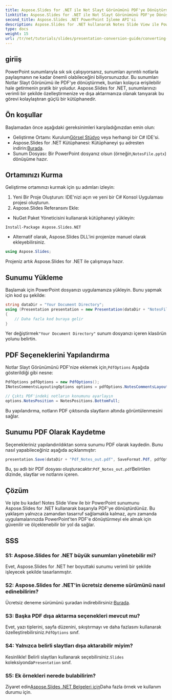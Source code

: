 ```yaml
---
title: Aspose.Slides for .NET ile Not Slayt Görünümünü PDF'ye Dönüştürme
linktitle: Aspose.Slides for .NET ile Not Slayt Görünümünü PDF'ye Dönüştürme
second_title: Aspose.Slides .NET PowerPoint İşleme API'si
description: Aspose.Slides for .NET kullanarak Notes Slide View ile PowerPoint sunumlarını zahmetsizce PDF formatına nasıl dönüştüreceğinizi öğrenin. Bu kılavuz ayrıntılı talimatlar içerir.
type: docs
weight: 15
url: /tr/net/tutorials/slides/presentation-conversion-guide/converting-notes-slide-view-to-pdf/
---
```

## giriiş

PowerPoint sunumlarıyla sık sık çalışıyorsanız, sunumları ayrıntılı notlarla paylaşmanın ne kadar önemli olabileceğini biliyorsunuzdur. Bu sunumları Notlar Slayt Görünümü ile PDF'ye dönüştürmek, bunları kolayca erişilebilir hale getirmenin pratik bir yoludur. Aspose.Slides for .NET, sunumlarınızı verimli bir şekilde özelleştirmenize ve dışa aktarmanıza olanak tanıyarak bu görevi kolaylaştıran güçlü bir kütüphanedir.

## Ön koşullar

Başlamadan önce aşağıdaki gereksinimleri karşıladığınızdan emin olun:

-  Geliştirme Ortamı: Kurulum[Görsel Stüdyo](https://visualstudio.microsoft.com/) veya herhangi bir C# IDE'si.
-  Aspose.Slides for .NET Kütüphanesi: Kütüphaneyi şu adresten indirin:[Burada](https://releases.aspose.com/slides/net/).
-  Sunum Dosyası: Bir PowerPoint dosyanız olsun (örneğin,`NotesFile.pptx`) dönüşüme hazır.

## Ortamınızı Kurma

Geliştirme ortamınızı kurmak için şu adımları izleyin:

1. Yeni Bir Proje Oluşturun: IDE'nizi açın ve yeni bir C# Konsol Uygulaması projesi oluşturun.
2. Aspose.Slides Referansını Ekle: 
- NuGet Paket Yöneticisini kullanarak kütüphaneyi yükleyin:
 ```
 Install-Package Aspose.Slides.NET
 ```
- Alternatif olarak, Aspose.Slides DLL'ini projenize manuel olarak ekleyebilirsiniz.

```csharp
using Aspose.Slides;
```
Projeniz artık Aspose.Slides for .NET ile çalışmaya hazır.

## Sunumu Yükleme

Başlamak için PowerPoint dosyanızı uygulamanıza yükleyin. Bunu yapmak için kod şu şekilde:

```csharp
string dataDir = "Your Document Directory";
using (Presentation presentation = new Presentation(dataDir + "NotesFile.pptx"))
{
	// Daha fazla kod buraya gelir
}

```

 Yer değiştirmek`"Your Document Directory"` sunum dosyanızı içeren klasörün yolunu belirtin.

## PDF Seçeneklerini Yapılandırma

 Notlar Slayt Görünümünü PDF'nize eklemek için,`PdfOptions` Aşağıda gösterildiği gibi nesne:

```csharp
PdfOptions pdfOptions = new PdfOptions();
INotesCommentsLayoutingOptions options = pdfOptions.NotesCommentsLayouting;

// Çıktı PDF'indeki notların konumunu ayarlayın
options.NotesPosition = NotesPositions.BottomFull;
```

Bu yapılandırma, notların PDF çıktısında slaytların altında görüntülenmesini sağlar.

## Sunumu PDF Olarak Kaydetme

Seçenekleriniz yapılandırıldıktan sonra sunumu PDF olarak kaydedin. Bunu nasıl yapabileceğiniz aşağıda açıklanmıştır:

```csharp
presentation.Save(dataDir + "Pdf_Notes_out.pdf", SaveFormat.Pdf, pdfOptions);
```

 Bu, şu adlı bir PDF dosyası oluşturacaktır:`Pdf_Notes_out.pdf`Belirtilen dizinde, slaytlar ve notlarını içeren.

## Çözüm

Ve işte bu kadar! Notes Slide View ile bir PowerPoint sunumunu Aspose.Slides for .NET kullanarak başarıyla PDF'ye dönüştürdünüz. Bu yaklaşım yalnızca zamandan tasarruf sağlamakla kalmaz, aynı zamanda uygulamalarınızda PowerPoint'ten PDF'e dönüştürmeyi ele almak için güvenilir ve ölçeklenebilir bir yol da sağlar.

## SSS

### S1: Aspose.Slides for .NET büyük sunumları yönetebilir mi?
Evet, Aspose.Slides for .NET her boyuttaki sunumu verimli bir şekilde işleyecek şekilde tasarlanmıştır.

### S2: Aspose.Slides for .NET'in ücretsiz deneme sürümünü nasıl edinebilirim?
 Ücretsiz deneme sürümünü şuradan indirebilirsiniz:[Burada](https://releases.aspose.com/).

### S3: Başka PDF dışa aktarma seçenekleri mevcut mu?
 Evet, yazı tiplerini, sayfa düzenini, sıkıştırmayı ve daha fazlasını kullanarak özelleştirebilirsiniz.`PdfOptions` sınıf.

### S4: Yalnızca belirli slaytları dışa aktarabilir miyim?
 Kesinlikle! Belirli slaytları kullanarak seçebilirsiniz.`Slides` koleksiyonda`Presentation` sınıf.

### S5: Ek örnekleri nerede bulabilirim?
 Ziyaret edin[Aspose.Slides .NET Belgeleri için](https://reference.aspose.com/slides/net/)Daha fazla örnek ve kullanım durumu için.